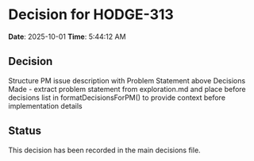 # Decision for HODGE-313

**Date**: 2025-10-01
**Time**: 5:44:12 AM

## Decision
Structure PM issue description with Problem Statement above Decisions Made - extract problem statement from exploration.md and place before decisions list in formatDecisionsForPM() to provide context before implementation details

## Status
This decision has been recorded in the main decisions file.
